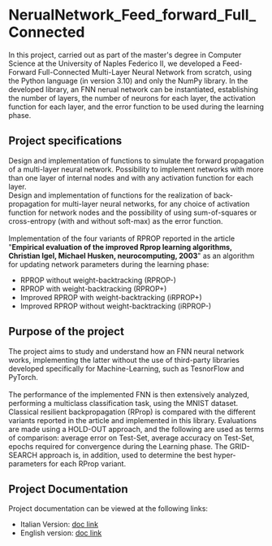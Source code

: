 # NerualNetwork_Feed_forward_Full_Connected
In this project, carried out as part of the master's degree in Computer Science at the University of Naples Federico II, we developed a Feed-Forward Full-Connected Multi-Layer Neural Network from scratch, using the Python language (in version 3.10) and only the NumPy library.
In the developed library, an FNN nerual network can be instantiated, establishing the number of layers, the number of neurons for each layer, the activation function for each layer, and the error function to be used during the learning phase.

<h2>Project specifications</h2>
Design and implementation of functions to simulate the forward propagation of a multi-layer neural network. 
Possibility to implement networks with more than one layer of internal nodes and with any activation function for each layer.
<br>
Design and implementation of functions for the realization of back-propagation for multi-layer neural networks, for any choice of activation function for network nodes and the possibility of using sum-of-squares or cross-entropy (with and without soft-max) as the error function.
<br><br>
Implementation of the four variants of RPROP reported in the article "<b>Empirical evaluation of the improved Rprop learning algorithms, Christian Igel, Michael Husken, neurocomputing, 2003</b>" as an algorithm for updating network parameters during the learning phase:
  <ul>
    <li>RPROP without weight-backtracking (RPROP-)</li>
    <li>RPROP with weight-backtracking (RPROP+)</li>
    <li>Improved RPROP with weight-backtracking (iRPROP+)</li>
    <li>Improved RPROP without weight-backtracking (iRPROP-)</li>
  </ul>

<h2>Purpose of the project</h2>
The project aims to study and understand how an FNN neural network works, implementing the latter without the use of third-party libraries developed specifically for Machine-Learning, such as TesnorFlow and PyTorch.
<br><br>
The performance of the implemented FNN is then extensively analyzed, performing a multiclass classification task, using the MNIST dataset. Classical resilient backpropagation (RProp) is compared with the different variants reported in the article and implemented in this library. Evaluations are made using a HOLD-OUT approach, and the following are used as terms of comparison: average error on Test-Set, average accuracy on Test-Set, epochs required for convergence during the Learning phase. The GRID-SEARCH approach is, in addition, used to determine the best hyper-parameters for each RProp variant.

<h2>Project Documentation</h2>
Project documentation can be viewed at the following links:
<ul>
    <li>Italian Version: <a href="https://drive.google.com/file/d/1wmaC5sAwj6PY5Tya9DOiOSdYRrNdfVAp/view?usp=sharing">doc link</a></li>
    <li>English version: <a href="">doc link</a></li>
</ul>
